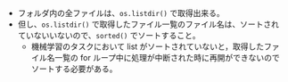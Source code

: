 
- フォルダ内の全ファイルは、`os.listdir()` で取得出来る。
- 但し、`os.listdir()` で取得したファイル一覧のファイル名は、ソートされていないいないので、`sorted()` でソートすること。
    - 機械学習のタスクにおいて list がソートされていないと，取得したファイル名一覧の for ループ中に処理が中断された時に再開ができないのでソートする必要がある。